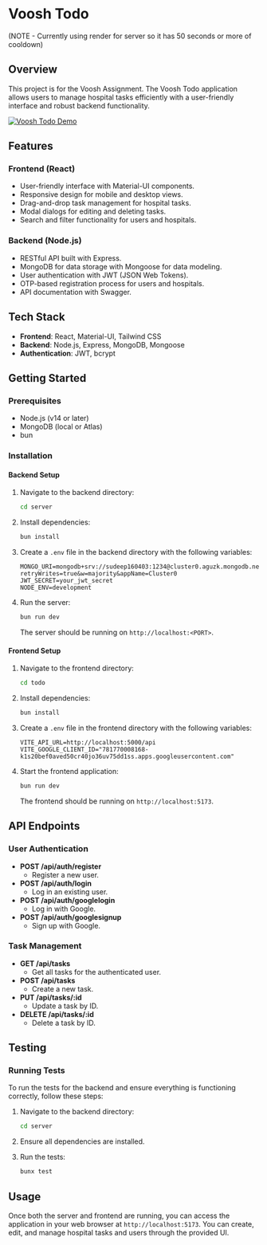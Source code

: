 # Voosh Todo
(NOTE - Currently using render for server so it has 50 seconds or more of cooldown)
## Overview

This project is for the Voosh Assignment. The Voosh Todo application allows users to manage hospital tasks efficiently with a user-friendly interface and robust backend functionality.

[![Voosh Todo Demo](https://github.com/user-attachments/assets/39a92e33-0fb8-4d8f-b431-ab1af2685c45)](https://github.com/user-attachments/assets/39a92e33-0fb8-4d8f-b431-ab1af2685c45)

## Features

### Frontend (React)
- User-friendly interface with Material-UI components.
- Responsive design for mobile and desktop views.
- Drag-and-drop task management for hospital tasks.
- Modal dialogs for editing and deleting tasks.
- Search and filter functionality for users and hospitals.

### Backend (Node.js)
- RESTful API built with Express.
- MongoDB for data storage with Mongoose for data modeling.
- User authentication with JWT (JSON Web Tokens).
- OTP-based registration process for users and hospitals.
- API documentation with Swagger.

## Tech Stack
- **Frontend**: React, Material-UI, Tailwind CSS
- **Backend**: Node.js, Express, MongoDB, Mongoose
- **Authentication**: JWT, bcrypt

## Getting Started

### Prerequisites
- Node.js (v14 or later)
- MongoDB (local or Atlas)
- bun

### Installation

#### Backend Setup

1. Navigate to the backend directory:
   ```bash
   cd server
   ```

2. Install dependencies:
   ```bash
   bun install
   ```

3. Create a `.env` file in the backend directory with the following variables:
   ```plaintext
   MONGO_URI=mongodb+srv://sudeep160403:1234@cluster0.aguzk.mongodb.net/?retryWrites=true&w=majority&appName=Cluster0
   JWT_SECRET=your_jwt_secret
   NODE_ENV=development
   ```

4. Run the server:
   ```bash
   bun run dev
   ```
   The server should be running on `http://localhost:<PORT>`.

#### Frontend Setup

1. Navigate to the frontend directory:
   ```bash
   cd todo
   ```

2. Install dependencies:
   ```bash
   bun install
   ```

3. Create a `.env` file in the frontend directory with the following variables:
   ```plaintext
   VITE_API_URL=http://localhost:5000/api
   VITE_GOOGLE_CLIENT_ID="781770008168-k1s20bef0aved50cr40jo36uv75dd1ss.apps.googleusercontent.com"
   ```

4. Start the frontend application:
   ```bash
   bun run dev
   ```
   The frontend should be running on `http://localhost:5173`.

## API Endpoints

### User Authentication
- **POST /api/auth/register**
  - Register a new user.
- **POST /api/auth/login**
  - Log in an existing user.
- **POST /api/auth/googlelogin**
  - Log in with Google.
- **POST /api/auth/googlesignup**
  - Sign up with Google.

### Task Management
- **GET /api/tasks**
  - Get all tasks for the authenticated user.
- **POST /api/tasks**
  - Create a new task.
- **PUT /api/tasks/:id**
  - Update a task by ID.
- **DELETE /api/tasks/:id**
  - Delete a task by ID.


## Testing

### Running Tests

To run the tests for the backend and ensure everything is functioning correctly, follow these steps:

1. Navigate to the backend directory:
   ```bash
   cd server
   ```

2. Ensure all dependencies are installed.

3. Run the tests:
   ```bash
   bunx test
   ```

## Usage

Once both the server and frontend are running, you can access the application in your web browser at `http://localhost:5173`. You can create, edit, and manage hospital tasks and users through the provided UI.
